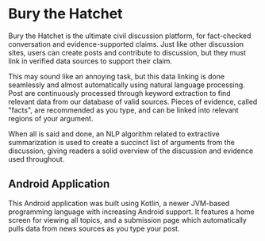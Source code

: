 # Bury the Hatchet

Bury the Hatchet is the ultimate civil discussion platform, for
fact-checked conversation and evidence-supported claims. Just like
other discussion sites, users can create posts and contribute to
discussion, but they must link in verified data sources to support
their claim.

This may sound like an annoying task, but this data linking is
done seamlessly and almost automatically using natural language
processing. Post are continuously processed through keyword
extraction to find relevant data from our database of valid
sources. Pieces of evidence, called "facts", are recommended as
you type, and can be linked into relevant regions of your argument.

When all is said and done, an NLP algorithm related to extractive
summarization is used to create a succinct list of arguments from
the discussion, giving readers a solid overview of the discussion
and evidence used throughout.

##  Android Application

This Android application was built using Kotlin, a newer JVM-based
programming language with increasing Android support. It features
a home screen for viewing all topics, and a submission page which
automatically pulls data from news sources as you type your post.